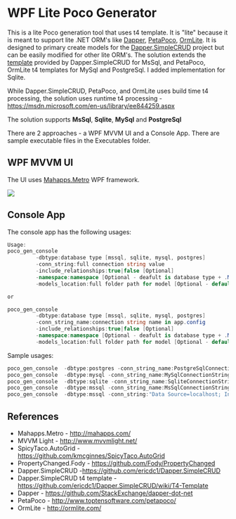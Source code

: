 # WPF Lite Poco Generator

This is a lite Poco generation tool that uses t4 template. It is "lite" because it is meant to support lite .NET ORM's like [Dapper](https://github.com/StackExchange/dapper-dot-net), [PetaPoco](http://www.toptensoftware.com/petapoco/), [OrmLite](http://ormlite.com/). It is designed to primary create models for the [Dapper.SimpleCRUD](https://github.com/ericdc1/Dapper.SimpleCRUD) project but can be easily modified for other lite ORM's. The solution extends the [template](https://github.com/ericdc1/Dapper.SimpleCRUD/wiki/T4-Template) provided by Dapper.SimpleCRUD for MsSql, and PetaPoco, OrmLite t4 templates for MySql and PostgreSql. I added implementation for Sqlite.

While Dapper.SimpleCRUD, PetaPoco, and OrmLite uses build time t4 processing, the solution uses runtime t4 processing - https://msdn.microsoft.com/en-us/library/ee844259.aspx

The solution supports **MsSql**, **Sqlite**, **MySql** and **PostgreSql**
  
There are 2 approaches - a WPF MVVM UI and a Console App. There are sample executable files in the Executables folder.

## WPF MVVM UI
The UI uses [Mahapps.Metro](http://mahapps.com/) WPF framework.

![](https://github.com/mattkol/wpf-lite-poco-gen/blob/master/PocoGenUI.png)

## Console App
The console app has the following usages:

```csharp
Usage:
poco_gen_console
         -dbtype:database type [mssql, sqlite, mysql, postgres]
         -conn_string:full connection string value
         -include_relationships:true|false [Optional]
         -namespace:namespace [Optional - deafult is database type + .Model]
         -models_location:full folder path for model [Optional - default is current location with database type + .Model subdirectory name]

or

poco_gen_console
         -dbtype:database type [mssql, sqlite, mysql, postgres]
         -conn_string_name:connection string name in app.config
         -include_relationships:true|false [Optional]
         -namespace:namespace [Optional - deafult is database type + .Model]
         -models_location:full folder path for model [Optional - default is current location with database type + .Model subdirectory name]
```
Sample usages:
```csharp
poco_gen_console  -dbtype:postgres -conn_string_name:PostgreSqlConnectionString
poco_gen_console  -dbtype:mysql -conn_string_name:MySqlConnectionString -include_relationships:false
poco_gen_console  -dbtype:sqlite -conn_string_name:SqliteConnectionString
poco_gen_console  -dbtype:mssql -conn_string_name:MsSqlConnectionString -namespace:Chinook.Models
poco_gen_console  -dbtype:mssql -conn_string:"Data Source=localhost; Initial Catalog=Chinook;Integrated Security=SSPI" 
```
## References
* Mahapps.Metro - http://mahapps.com/
* MVVM Light - http://www.mvvmlight.net/
* SpicyTaco.AutoGrid - https://github.com/kmcginnes/SpicyTaco.AutoGrid
* PropertyChanged.Fody - https://github.com/Fody/PropertyChanged
* Dapper.SimpleCRUD -https://github.com/ericdc1/Dapper.SimpleCRUD
* Dapper.SimpleCRUD t4 template -https://github.com/ericdc1/Dapper.SimpleCRUD/wiki/T4-Template
* Dapper - https://github.com/StackExchange/dapper-dot-net
* PetaPoco - http://www.toptensoftware.com/petapoco/
* OrmLite - http://ormlite.com/

